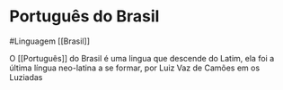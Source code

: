 # Português do Brasil
#Linguagem [[Brasil]]

O [[Português]] do Brasil é uma lingua que descende do Latim, ela foi a última língua neo-latina a se formar, por Luiz Vaz de Camões em os Luziadas

